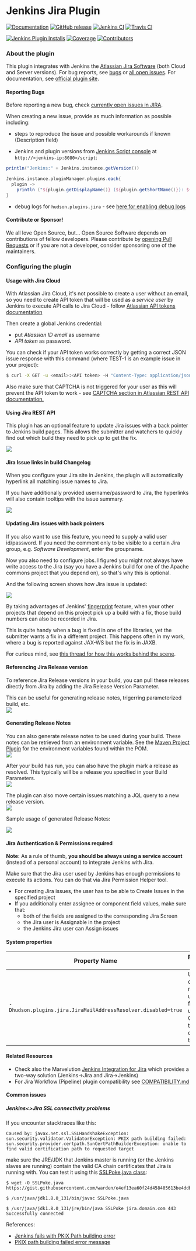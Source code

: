 Jenkins Jira Plugin
===================

[![Documentation](https://img.shields.io/jenkins/plugin/v/jira.svg?label=Documentation)](https://plugins.jenkins.io/jira)
[![GitHub release](https://img.shields.io/github/release/jenkinsci/jira-plugin.svg?label=Release)](https://github.com/jenkinsci/jira-plugin/releases/latest)
[![Jenkins CI](https://ci.jenkins.io/buildStatus/icon?job=Plugins/jira-plugin/master)](https://ci.jenkins.io/blue/organizations/jenkins/Plugins%2Fjira-plugin/activity/)
[![Travis CI](https://travis-ci.org/jenkinsci/jira-plugin.svg?branch=master)](https://travis-ci.org/jenkinsci/jira-plugin)

[![Jenkins Plugin Installs](https://img.shields.io/jenkins/plugin/i/jira.svg?color=blue)](https://stats.jenkins.io/pluginversions/jira.html)
[![Coverage](https://coveralls.io/repos/jenkinsci/jira-plugin/badge.svg?branch=master&service=github)](https://coveralls.io/github/jenkinsci/jira-plugin?branch=master)
[![Contributors](https://img.shields.io/github/contributors/jenkinsci/jira-plugin.svg)](https://github.com/jenkinsci/jira-plugin/graphs/contributors)


### About the plugin

This plugin integrates with Jenkins the [Atlassian Jira Software](http://www.atlassian.com/software/jira/) (both Cloud and Server versions). For bug reports, see [bugs](https://issues.jenkins-ci.org/issues/?filter=14761) or [all open issues](https://issues.jenkins-ci.org/issues/?filter=14956). For documentation, see [official plugin site](https://plugins.jenkins.io/jira).


#### Reporting Bugs

Before reporting a new bug, check [currently open  issues in JIRA](https://issues.jenkins-ci.org/browse/JENKINS-64002?filter=14956).

When creating a new issue, provide as much information as possible including:

- steps to reproduce the issue and possible workarounds if known (Description field)

- Jenkins and plugin versions from [Jenkins Script console](https://wiki.jenkins-ci.org/display/JENKINS/Jenkins+Script+Console) at `http://<jenkins-ip:8080>/script`:

```groovy
println("Jenkins:" + Jenkins.instance.getVersion())

Jenkins.instance.pluginManager.plugins.each{
  plugin ->
    println ("${plugin.getDisplayName()} (${plugin.getShortName()}): ${plugin.getVersion()}")
}
```

- debug logs for `hudson.plugins.jira` - see [here for enabling debug logs](https://www.jenkins.io/doc/book/system-administration/viewing-logs/)

#### Contribute or Sponsor!

We all love Open Source, but... Open Source Software depends on contributions of fellow developers.
Please contribute by [opening Pull Requests](CONTRIBUTING.md) or if you are not a developer, consider sponsoring one of the maintainers.

### Configuring the plugin


#### Usage with Jira Cloud

With Atlassian Jira Cloud, it's not possible to create a user without an
email, so you need to create API token that will be used as a _service user_
by Jenkins to execute API calls to Jira Cloud - follow [Atlassian API tokens documentation](https://confluence.atlassian.com/cloud/api-tokens-938839638.html)

Then create a global Jenkins credential:
- put *Atlassian ID email* as username
- *API token* as password.

You can check if your API token works correctly by getting a correct
JSON issue response with this command (where TEST-1 is an example issue
in your project):

```bash
$ curl -X GET -u <email>:<API token> -H "Content-Type: application/json"  https://<YourCloudInstanceName>.atlassian.net/rest/api/latest/issue/TEST-1
```

Also make sure that CAPTCHA is not triggered for your user as this will
prevent the API token to work - see [CAPTCHA section in Atlassian REST API documentation.](https://developer.atlassian.com/cloud/jira/platform/jira-rest-api-basic-authentication/)


#### Using Jira REST API

This plugin has an optional feature to update Jira issues with a back
pointer to Jenkins build pages. This allows the submitter and watchers
to quickly find out which build they need to pick up to get the fix.

![](docs/images/Plugin_Configuration.png)

#### Jira Issue links in build Changelog

When you configure your Jira site in Jenkins, the plugin will
automatically hyperlink all matching issue names to Jira.

If you have additionally provided username/password to Jira, the
hyperlinks will also contain tooltips with the issue summary.

![](docs/images/example_annotated_changelog.png)

#### Updating Jira issues with back pointers

If you also want to use this feature, you need to supply a valid user
id/password. If you need the comment only to be visible to a certain
Jira group, e.g. *Software Development*, enter the groupname. 

Now you also need to configure jobs. I figured you might not always have
write access to the Jira (say you have a Jenkins build for one of the
Apache commons project that you depend on), so that's why this is
optional.  

And the following screen shows how Jira issue is updated:

![](docs/images/Jira_Comments.jpg)

By taking advantages of Jenkins'
[fingerprint](https://wiki.jenkins.io/display/JENKINS/Fingerprint)
feature, when your other projects that depend on this project pick up a
build with a fix, those build numbers can also be recorded in Jira.

This is quite handy when a bug is fixed in one of the libraries, yet the
submitter wants a fix in a different project. This happens often in my
work, where a bug is reported against JAX-WS but the fix is in JAXB. 

For curious mind, see [this thread for how this works behind the scene](http://jenkins.361315.n4.nabble.com/How-can-does-Hudson-Jira-integration-works-td374680.html).

#### Referencing Jira Release version 

To reference Jira Release versions in your build, you can pull these
releases directly from Jira by adding the Jira Release Version
Parameter. 

This can be useful for generating release notes, trigerring
parameterized build, etc.  
![](docs/images/version_parameters.png)

#### Generating Release Notes

You can also generate release notes to be used during your build. These
notes can be retrieved from an environment variable. See the [Maven Project Plugin](https://wiki.jenkins.io/display/JENKINS/Maven+Project+Plugin) for
the environment variables found within the POM.  
![](docs/images/release_notes.png)

After your build has run, you can also have the plugin mark a release as
resolved. This typically will be a release you specified in your Build
Parameters.  
![](docs/images/mark_as_resolved.png)

The plugin can also move certain issues matching a JQL query to a new
release version.  
![](docs/images/move_issues.png)

Sample usage of generated Release Notes:

![](docs/images/release_notes_config.png)

#### Jira Authentication & Permissions required

**Note:** As a rule of thumb, **you should be always using a service
account** (instead of a personal account) to integrate Jenkins with
Jira.

Make sure that the Jira user used by Jenkins has enough permissions to
execute its actions. You can do that via Jira Permission Helper tool.

-   For creating Jira issues, the user has to be able to Create Issues
    in the specified project
-   If you additionally enter assignee or component field values, make
    sure that:
    -   both of the fields are assigned to the corresponding Jira Screen
    -   the Jira user is Assignable in the project
    -   the Jenkins Jira user can Assign issues


#### System properties

| Property Name | Functionality Change |
|---------------|----------------------|
| `-Dhudson.plugins.jira.JiraMailAddressResolver.disabled=true` | Use to disable resolving user email from Jira usernames. Currently there is no option for this in UI. |

#### Related Resources

-   Check also the Marvelution [Jenkins Integration for Jira](https://www.marvelution.com/products/jenkins-integration-for-jira/) which provides a two-way solution (Jenkins-\>Jira and Jira-\>Jenkins)
-   For Jira Workflow (Pipeline) plugin compatibility see [COMPATIBILITY.md](COMPATIBILITY.md)

#### Common issues

##### Jenkins<>Jira SSL connectivity problems

If you encounter stacktraces like this:
```
Caused by: javax.net.ssl.SSLHandshakeException: sun.security.validator.ValidatorException: PKIX path building failed: sun.security.provider.certpath.SunCertPathBuilderException: unable to find valid certification path to requested target
```

make sure the JRE/JDK that Jenkins master is running (or the Jenkins slaves are running) contain the valid CA chain certificates that Jira is running with.
You can test it using this [SSLPoke.java class](https://gist.github.com/warden/e4ef13ea60f24d458405613be4ddbc51):
```
$ wget -O SSLPoke.java https://gist.githubusercontent.com/warden/e4ef13ea60f24d458405613be4ddbc51/raw/7f258a30be4ddea7b67239b40ae305f6a2e98e0a/SSLPoke.java

$ /usr/java/jdk1.8.0_131/bin/javac SSLPoke.java

$ /usr/java/jdk1.8.0_131/jre/bin/java SSLPoke jira.domain.com 443
Successfully connected
```

References:
* [Jenkins fails with PKIX Path building error](https://stackoverflow.com/questions/52842214/jenkins-fails-with-pkix-path-building-error)
* [PKIX path building failed error message
](https://support.cloudbees.com/hc/en-us/articles/217078498-PKIX-path-building-failed-error-message)

